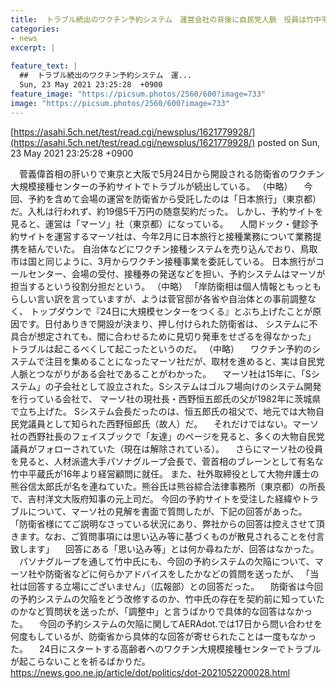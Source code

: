 ```yaml
---
title:  トラブル続出のワクチン予約システム　運営会社の背後に自民党人脈　役員は竹中平蔵　社外取締役に吉村知事の元上司  
categories:
- news
excerpt: |
  
feature_text: |
  ##  トラブル続出のワクチン予約システム　運...
  Sun, 23 May 2021 23:25:28  +0900
feature_image: "https://picsum.photos/2560/600?image=733"
image: "https://picsum.photos/2560/600?image=733"
---
```


[https://asahi.5ch.net/test/read.cgi/newsplus/1621779928/](https://asahi.5ch.net/test/read.cgi/newsplus/1621779928/)
posted on Sun, 23 May 2021 23:25:28  +0900

<!--more-->

　菅義偉首相の肝いりで東京と大阪で5月24日から開設される防衛省のワクチン大規模接種センターの予約サイトでトラブルが続出している。 （中略） 　今回、予約を含めて会場の運営を防衛省から受託したのは「日本旅行」（東京都）だ。入札は行われず、約19億5千万円の随意契約だった。 しかし、予約サイトを見ると、運営は「マーソ」社（東京都）になっている。 　人間ドック・健診予約サイトを運営するマーソ社は、今年2月に日本旅行と接種業務について業務提携を結んでいた。 自治体などにワクチン接種システムを売り込んでおり、鳥取市は国と同じように、3月からワクチン接種事業を委託している。 日本旅行がコールセンター、会場の受付、接種券の発送などを担い、予約システムはマーソが担当するという役割分担だという。 （中略） 「岸防衛相は個人情報ともっともらしい言い訳を言っていますが、ようは菅官邸が各省や自治体との事前調整なく、 トップダウンで『24日に大規模センターをつくる』とぶち上げたことが原因です。日付ありきで開設が決まり、押し付けられた防衛省は、 システムに不具合が想定されても、間に合わせるために見切り発車をせざるを得なかった」 トラブルは起こるべくして起こったというのだ。 （中略） 　ワクチン予約のシステムで注目を集めることになったマーソ社だが、取材を進めると、実は自民党人脈とつながりがある会社であることがわかった。 　マーソ社は15年に、「Sシステム」の子会社として設立された。Sシステムはゴルフ場向けのシステム開発を行っている会社で、 マーソ社の現社長・西野恒五郎氏の父が1982年に茨城県で立ち上げた。 Sシステム会長だったのは、恒五郎氏の祖父で、地元では大物自民党議員として知られた西野恒郎氏（故人）だ。 　それだけではない。マーソ社の西野社長のフェイスブックで「友達」のページを見ると、多くの大物自民党議員がフォローされていた（現在は解除されている）。 　さらにマーソ社の役員を見ると、人材派遣大手パソナグループ会長で、菅首相のブレーンとして有名な竹中平蔵氏が16年より経営顧問に就任。 また、社外取締役として大物弁護士の熊谷信太郎氏が名を連ねていた。熊谷氏は熊谷綜合法律事務所（東京都）の所長で、吉村洋文大阪府知事の元上司だ。 今回の予約サイトを受注した経緯やトラブルについて、マーソ社の見解を書面で質問したが、下記の回答があった。 「防衛省様にてご説明なさっている状況にあり、弊社からの回答は控えさせて頂きます。なお、ご質問事項には思い込み等に基づくものが散見されることを付言致します」 　回答にある「思い込み等」とは何か尋ねたが、回答はなかった。 　パソナグループを通して竹中氏にも、今回の予約システムの欠陥について、マーソ社や防衛省などに何らかアドバイスをしたかなどの質問を送ったが、 「当社は回答する立場にございません」（広報部）との回答だった。 　防衛省は今回の予約システムの欠陥をどう改修するのか、竹中氏の存在を契約前に知っていたのかなど質問状を送ったが、「調整中」と言うばかりで具体的な回答はなかった。 　今回の予約システムの欠陥に関してAERAdot.では17日から問い合わせを何度もしているが、防衛省から具体的な回答が寄せられたことは一度もなかった。 　24日にスタートする高齢者へのワクチン大規模接種センターでトラブルが起こらないことを祈るばかりだ。 https://news.goo.ne.jp/article/dot/politics/dot-2021052200028.html
